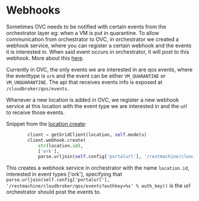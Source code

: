 # Webhooks

Sometimes OVC needs to be notified with certain events from the orchestrator layer eg: when a VM is put in quarantine.
To allow communication from orchestrator to OVC, in orchestrator we created a webhook service, where you can register 
a certain webhook and the events it is interested in. When said event occurs in orchestrator, it will post to this webhook.
More about this [here](https://github.com/zero-os/0-orchestrator/blob/master/specs/webhooks.md).

Currently in OVC, the only events we are interested in are qos events, where the eventtype is `ork` and the event can be either `VM_QUARANTINE` or `VM_UNQUARANTINE`.
The api that receives events info is exposed at `/cloudbroker/qos/events`.

Whenever a new location is added in OVC, we register a new webhook service at this location with the event type we are interested in and the url to receive those events.

Snippet from the [location create](https://github.com/openvcloud/openvcloud/blob/master/actors/cloudbroker/cloudbroker__location/methodclass/cloudbroker_location.py#L79):
```python
        client = getGridClient(location, self.models)
        client.webhook.create(
            str(location.id),
            ['ork'],
            parse.urljoin(self.config['portalurl'], '/restmachine/cloudbroker/qos/events?authkey=%s' % auth_key))
```

This creates a webhook service in orchestrator with the name `location.id`, interested in event types ['ork'], specifying
that `parse.urljoin(self.config['portalurl'], '/restmachine/cloudbroker/qos/events?authkey=%s' % auth_key))` is the url orchestrator should post the events to.

